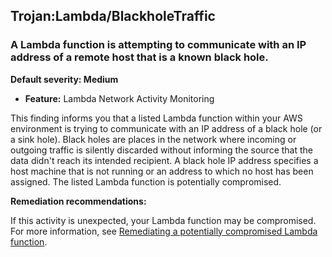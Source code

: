 

Trojan:Lambda/BlackholeTraffic
------------------------------

### A Lambda function is attempting to communicate with an IP address of a remote host that is a known black hole.

**Default severity: Medium**

* **Feature:** Lambda Network Activity Monitoring

This finding informs you that a listed Lambda function within your AWS environment is trying to communicate with an IP address of a black hole (or a sink hole). Black holes are places in the network where incoming or outgoing traffic is silently discarded without informing the source that the data didn't reach its intended recipient. A black hole IP address specifies a host machine that is not running or an address to which no host has been assigned. The listed Lambda function is potentially compromised.

**Remediation recommendations:**

If this activity is unexpected, your Lambda function may be compromised. For more information, see [Remediating a potentially compromised Lambda function](https://docs.aws.amazon.com/guardduty/latest/ug/remediate-lambda-protection-finding-types.html).

